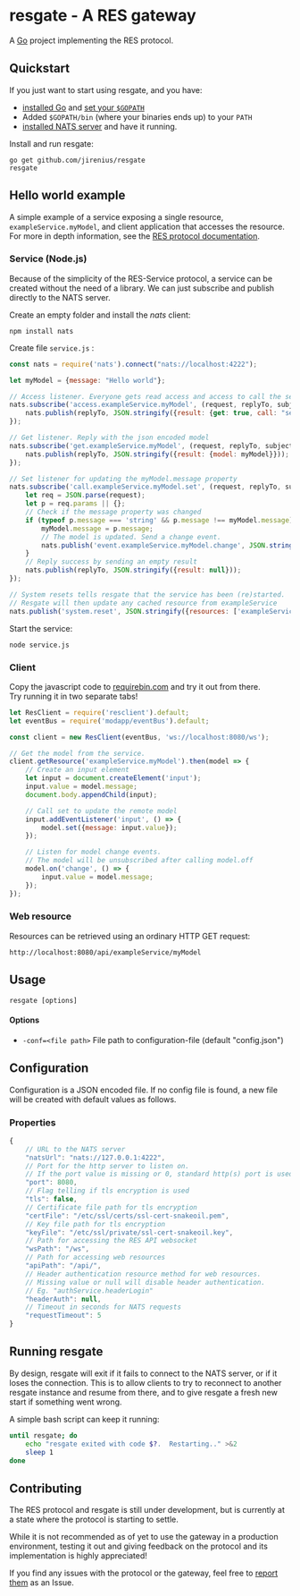 # resgate - A RES gateway
A [Go](http://golang.org) project implementing the RES protocol.

## Quickstart

If you just want to start using resgate, and you have:
* [installed Go](https://golang.org/doc/install) and [set your `$GOPATH`](https://golang.org/cmd/go/#GOPATH_environment_variable)
* Added `$GOPATH/bin` (where your binaries ends up) to your `PATH`
* [installed NATS server](https://nats.io/download/nats-io/gnatsd/) and have it running.

Install and run resgate:

```
go get github.com/jirenius/resgate
resgate
```

## Hello world example

A simple example of a service exposing a single resource, `exampleService.myModel`, and client application that accesses the resource.  
For more in depth information, see the [RES protocol documentation](https://github.com/jirenius/resgate/blob/master/resprotocol.md).

### Service (Node.js)

Because of the simplicity of the RES-Service protocol, a service can be created without the need of a library. We can just subscribe and publish directly to the NATS server.

Create an empty folder and install the *nats* client:

```
npm install nats
```

Create file `service.js` :

```javascript
const nats = require('nats').connect("nats://localhost:4222");

let myModel = {message: "Hello world"};

// Access listener. Everyone gets read access and access to call the set-method
nats.subscribe('access.exampleService.myModel', (request, replyTo, subject) => {
	nats.publish(replyTo, JSON.stringify({result: {get: true, call: "set"}}));
});

// Get listener. Reply with the json encoded model
nats.subscribe('get.exampleService.myModel', (request, replyTo, subject) => {
	nats.publish(replyTo, JSON.stringify({result: {model: myModel}}));
});

// Set listener for updating the myModel.message property
nats.subscribe('call.exampleService.myModel.set', (request, replyTo, subject) => {
	let req = JSON.parse(request);
	let p = req.params || {};
	// Check if the message property was changed
	if (typeof p.message === 'string' && p.message !== myModel.message) {
		myModel.message = p.message;
		// The model is updated. Send a change event.
		nats.publish('event.exampleService.myModel.change', JSON.stringify({data: {message: p.message}}));
	}
	// Reply success by sending an empty result
	nats.publish(replyTo, JSON.stringify({result: null}));
});

// System resets tells resgate that the service has been (re)started.
// Resgate will then update any cached resource from exampleService
nats.publish('system.reset', JSON.stringify({resources: ['exampleService.>']}));

```

Start the service:

```
node service.js
```

### Client

Copy the javascript code to [requirebin.com](http://requirebin.com/) and try it out from there.  
Try running it in two separate tabs!

```javascript
let ResClient = require('resclient').default;
let eventBus = require('modapp/eventBus').default;

const client = new ResClient(eventBus, 'ws://localhost:8080/ws');

// Get the model from the service.
client.getResource('exampleService.myModel').then(model => {
	// Create an input element
	let input = document.createElement('input');
	input.value = model.message;
	document.body.appendChild(input);

	// Call set to update the remote model
	input.addEventListener('input', () => {
		model.set({message: input.value});
	});

	// Listen for model change events.
	// The model will be unsubscribed after calling model.off
	model.on('change', () => {
		input.value = model.message;
	});
});
```

### Web  resource

Resources can be retrieved using an ordinary HTTP GET request:

```
http://localhost:8080/api/exampleService/myModel
```

## Usage
```
resgate [options]
```
#### Options
- `-conf=<file path>` File path to configuration-file (default "config.json")

## Configuration
Configuration is a JSON encoded file. If no config file is found, a new file will be created with default values as follows.

### Properties

```javascript
{
	// URL to the NATS server
	"natsUrl": "nats://127.0.0.1:4222",
	// Port for the http server to listen on.
	// If the port value is missing or 0, standard http(s) port is used.
	"port": 8080,
	// Flag telling if tls encryption is used
	"tls": false,
	// Certificate file path for tls encryption
	"certFile": "/etc/ssl/certs/ssl-cert-snakeoil.pem",
	// Key file path for tls encryption
	"keyFile": "/etc/ssl/private/ssl-cert-snakeoil.key",
	// Path for accessing the RES API websocket
	"wsPath": "/ws",
	// Path for accessing web resources
	"apiPath": "/api/",
	// Header authentication resource method for web resources.
	// Missing value or null will disable header authentication.
	// Eg. "authService.headerLogin"
	"headerAuth": null,
	// Timeout in seconds for NATS requests
	"requestTimeout": 5
}
```

## Running resgate

By design, resgate will exit if it fails to connect to the NATS server, or if it loses the connection.
This is to allow clients to try to reconnect to another resgate instance and resume from there, and to give resgate a fresh new start if something went wrong.

A simple bash script can keep it running:

```bash
until resgate; do
    echo "resgate exited with code $?.  Restarting.." >&2
    sleep 1
done
```

## Contributing

The RES protocol and resgate is still under development, but is currently at a state where the protocol is starting to settle.

While it is not recommended as of yet to use the gateway in a production environment, testing it out and giving feedback on the protocol and its implementation is highly appreciated!

If you find any issues with the protocol or the gateway, feel free to [report them](https://github.com/jirenius/resgate/issues/new) as an Issue.
